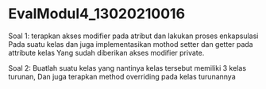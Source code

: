 # EvalModul4_13020210016
Soal 1: terapkan akses modifier pada atribut dan lakukan proses enkapsulasi Pada suatu kelas dan juga implementasikan mothod setter dan getter pada attribute kelas Yang sudah diberikan akses modifier private.







Soal 2: Buatlah suatu kelas yang nantinya kelas tersebut memiliki 3 kelas turunan, Dan juga terapkan method overriding pada kelas turunannya
